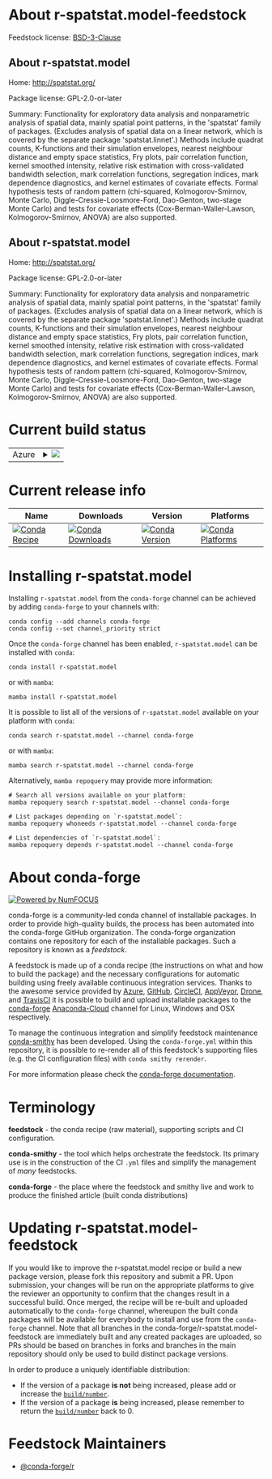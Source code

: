 About r-spatstat.model-feedstock
================================

Feedstock license: [BSD-3-Clause](https://github.com/conda-forge/r-spatstat.model-feedstock/blob/main/LICENSE.txt)


About r-spatstat.model
----------------------

Home: http://spatstat.org/

Package license: GPL-2.0-or-later

Summary: Functionality for exploratory data analysis and nonparametric analysis of spatial data, mainly spatial point patterns, in the 'spatstat' family of packages. (Excludes analysis of spatial data on a linear network, which is covered by the separate package 'spatstat.linnet'.) Methods include quadrat counts, K-functions and their simulation envelopes, nearest neighbour distance and empty space statistics, Fry plots, pair correlation function, kernel smoothed intensity, relative risk estimation with cross-validated bandwidth selection, mark correlation functions, segregation indices, mark dependence diagnostics, and kernel estimates of covariate effects. Formal hypothesis tests of random pattern (chi-squared, Kolmogorov-Smirnov, Monte Carlo, Diggle-Cressie-Loosmore-Ford, Dao-Genton, two-stage Monte Carlo) and tests for covariate effects (Cox-Berman-Waller-Lawson, Kolmogorov-Smirnov, ANOVA) are also supported.

About r-spatstat.model
----------------------

Home: http://spatstat.org/

Package license: GPL-2.0-or-later

Summary: Functionality for exploratory data analysis and nonparametric analysis of spatial data, mainly spatial point patterns, in the 'spatstat' family of packages. (Excludes analysis of spatial data on a linear network, which is covered by the separate package 'spatstat.linnet'.) Methods include quadrat counts, K-functions and their simulation envelopes, nearest neighbour distance and empty space statistics, Fry plots, pair correlation function, kernel smoothed intensity, relative risk estimation with cross-validated bandwidth selection, mark correlation functions, segregation indices, mark dependence diagnostics, and kernel estimates of covariate effects. Formal hypothesis tests of random pattern (chi-squared, Kolmogorov-Smirnov, Monte Carlo, Diggle-Cressie-Loosmore-Ford, Dao-Genton, two-stage Monte Carlo) and tests for covariate effects (Cox-Berman-Waller-Lawson, Kolmogorov-Smirnov, ANOVA) are also supported.

Current build status
====================


<table>
    
  <tr>
    <td>Azure</td>
    <td>
      <details>
        <summary>
          <a href="https://dev.azure.com/conda-forge/feedstock-builds/_build/latest?definitionId=17933&branchName=main">
            <img src="https://dev.azure.com/conda-forge/feedstock-builds/_apis/build/status/r-spatstat.model-feedstock?branchName=main">
          </a>
        </summary>
        <table>
          <thead><tr><th>Variant</th><th>Status</th></tr></thead>
          <tbody><tr>
              <td>linux_64_r_base4.2</td>
              <td>
                <a href="https://dev.azure.com/conda-forge/feedstock-builds/_build/latest?definitionId=17933&branchName=main">
                  <img src="https://dev.azure.com/conda-forge/feedstock-builds/_apis/build/status/r-spatstat.model-feedstock?branchName=main&jobName=linux&configuration=linux%20linux_64_r_base4.2" alt="variant">
                </a>
              </td>
            </tr><tr>
              <td>linux_64_r_base4.3</td>
              <td>
                <a href="https://dev.azure.com/conda-forge/feedstock-builds/_build/latest?definitionId=17933&branchName=main">
                  <img src="https://dev.azure.com/conda-forge/feedstock-builds/_apis/build/status/r-spatstat.model-feedstock?branchName=main&jobName=linux&configuration=linux%20linux_64_r_base4.3" alt="variant">
                </a>
              </td>
            </tr><tr>
              <td>osx_64_r_base4.2</td>
              <td>
                <a href="https://dev.azure.com/conda-forge/feedstock-builds/_build/latest?definitionId=17933&branchName=main">
                  <img src="https://dev.azure.com/conda-forge/feedstock-builds/_apis/build/status/r-spatstat.model-feedstock?branchName=main&jobName=osx&configuration=osx%20osx_64_r_base4.2" alt="variant">
                </a>
              </td>
            </tr><tr>
              <td>osx_64_r_base4.3</td>
              <td>
                <a href="https://dev.azure.com/conda-forge/feedstock-builds/_build/latest?definitionId=17933&branchName=main">
                  <img src="https://dev.azure.com/conda-forge/feedstock-builds/_apis/build/status/r-spatstat.model-feedstock?branchName=main&jobName=osx&configuration=osx%20osx_64_r_base4.3" alt="variant">
                </a>
              </td>
            </tr><tr>
              <td>win_64</td>
              <td>
                <a href="https://dev.azure.com/conda-forge/feedstock-builds/_build/latest?definitionId=17933&branchName=main">
                  <img src="https://dev.azure.com/conda-forge/feedstock-builds/_apis/build/status/r-spatstat.model-feedstock?branchName=main&jobName=win&configuration=win%20win_64_" alt="variant">
                </a>
              </td>
            </tr>
          </tbody>
        </table>
      </details>
    </td>
  </tr>
</table>

Current release info
====================

| Name | Downloads | Version | Platforms |
| --- | --- | --- | --- |
| [![Conda Recipe](https://img.shields.io/badge/recipe-r--spatstat.model-green.svg)](https://anaconda.org/conda-forge/r-spatstat.model) | [![Conda Downloads](https://img.shields.io/conda/dn/conda-forge/r-spatstat.model.svg)](https://anaconda.org/conda-forge/r-spatstat.model) | [![Conda Version](https://img.shields.io/conda/vn/conda-forge/r-spatstat.model.svg)](https://anaconda.org/conda-forge/r-spatstat.model) | [![Conda Platforms](https://img.shields.io/conda/pn/conda-forge/r-spatstat.model.svg)](https://anaconda.org/conda-forge/r-spatstat.model) |

Installing r-spatstat.model
===========================

Installing `r-spatstat.model` from the `conda-forge` channel can be achieved by adding `conda-forge` to your channels with:

```
conda config --add channels conda-forge
conda config --set channel_priority strict
```

Once the `conda-forge` channel has been enabled, `r-spatstat.model` can be installed with `conda`:

```
conda install r-spatstat.model
```

or with `mamba`:

```
mamba install r-spatstat.model
```

It is possible to list all of the versions of `r-spatstat.model` available on your platform with `conda`:

```
conda search r-spatstat.model --channel conda-forge
```

or with `mamba`:

```
mamba search r-spatstat.model --channel conda-forge
```

Alternatively, `mamba repoquery` may provide more information:

```
# Search all versions available on your platform:
mamba repoquery search r-spatstat.model --channel conda-forge

# List packages depending on `r-spatstat.model`:
mamba repoquery whoneeds r-spatstat.model --channel conda-forge

# List dependencies of `r-spatstat.model`:
mamba repoquery depends r-spatstat.model --channel conda-forge
```


About conda-forge
=================

[![Powered by
NumFOCUS](https://img.shields.io/badge/powered%20by-NumFOCUS-orange.svg?style=flat&colorA=E1523D&colorB=007D8A)](https://numfocus.org)

conda-forge is a community-led conda channel of installable packages.
In order to provide high-quality builds, the process has been automated into the
conda-forge GitHub organization. The conda-forge organization contains one repository
for each of the installable packages. Such a repository is known as a *feedstock*.

A feedstock is made up of a conda recipe (the instructions on what and how to build
the package) and the necessary configurations for automatic building using freely
available continuous integration services. Thanks to the awesome service provided by
[Azure](https://azure.microsoft.com/en-us/services/devops/), [GitHub](https://github.com/),
[CircleCI](https://circleci.com/), [AppVeyor](https://www.appveyor.com/),
[Drone](https://cloud.drone.io/welcome), and [TravisCI](https://travis-ci.com/)
it is possible to build and upload installable packages to the
[conda-forge](https://anaconda.org/conda-forge) [Anaconda-Cloud](https://anaconda.org/)
channel for Linux, Windows and OSX respectively.

To manage the continuous integration and simplify feedstock maintenance
[conda-smithy](https://github.com/conda-forge/conda-smithy) has been developed.
Using the ``conda-forge.yml`` within this repository, it is possible to re-render all of
this feedstock's supporting files (e.g. the CI configuration files) with ``conda smithy rerender``.

For more information please check the [conda-forge documentation](https://conda-forge.org/docs/).

Terminology
===========

**feedstock** - the conda recipe (raw material), supporting scripts and CI configuration.

**conda-smithy** - the tool which helps orchestrate the feedstock.
                   Its primary use is in the construction of the CI ``.yml`` files
                   and simplify the management of *many* feedstocks.

**conda-forge** - the place where the feedstock and smithy live and work to
                  produce the finished article (built conda distributions)


Updating r-spatstat.model-feedstock
===================================

If you would like to improve the r-spatstat.model recipe or build a new
package version, please fork this repository and submit a PR. Upon submission,
your changes will be run on the appropriate platforms to give the reviewer an
opportunity to confirm that the changes result in a successful build. Once
merged, the recipe will be re-built and uploaded automatically to the
`conda-forge` channel, whereupon the built conda packages will be available for
everybody to install and use from the `conda-forge` channel.
Note that all branches in the conda-forge/r-spatstat.model-feedstock are
immediately built and any created packages are uploaded, so PRs should be based
on branches in forks and branches in the main repository should only be used to
build distinct package versions.

In order to produce a uniquely identifiable distribution:
 * If the version of a package **is not** being increased, please add or increase
   the [``build/number``](https://docs.conda.io/projects/conda-build/en/latest/resources/define-metadata.html#build-number-and-string).
 * If the version of a package **is** being increased, please remember to return
   the [``build/number``](https://docs.conda.io/projects/conda-build/en/latest/resources/define-metadata.html#build-number-and-string)
   back to 0.

Feedstock Maintainers
=====================

* [@conda-forge/r](https://github.com/conda-forge/r/)

